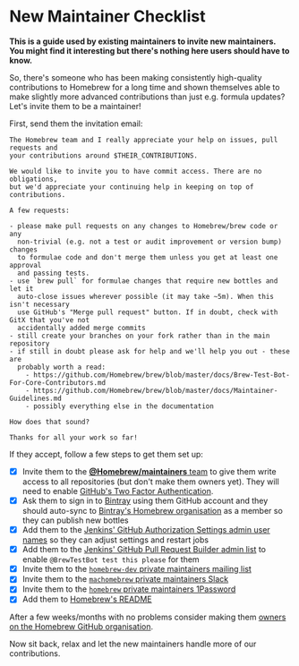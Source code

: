 # New Maintainer Checklist
**This is a guide used by existing maintainers to invite new maintainers. You might find it interesting but there's nothing here users should have to know.**

So, there's someone who has been making consistently high-quality contributions to Homebrew for a long time and shown themselves able to make slightly more advanced contributions than just e.g. formula updates? Let's invite them to be a maintainer!

First, send them the invitation email:

```
The Homebrew team and I really appreciate your help on issues, pull requests and
your contributions around $THEIR_CONTRIBUTIONS.

We would like to invite you to have commit access. There are no obligations,
but we'd appreciate your continuing help in keeping on top of contributions.

A few requests:

- please make pull requests on any changes to Homebrew/brew code or any
  non-trivial (e.g. not a test or audit improvement or version bump) changes
  to formulae code and don't merge them unless you get at least one approval
  and passing tests.
- use `brew pull` for formulae changes that require new bottles and let it
  auto-close issues wherever possible (it may take ~5m). When this isn't necessary
  use GitHub's "Merge pull request" button. If in doubt, check with GitX that you've not
  accidentally added merge commits
- still create your branches on your fork rather than in the main repository
- if still in doubt please ask for help and we'll help you out - these are
  probably worth a read:
    - https://github.com/Homebrew/brew/blob/master/docs/Brew-Test-Bot-For-Core-Contributors.md
    - https://github.com/Homebrew/brew/blob/master/docs/Maintainer-Guidelines.md
    - possibly everything else in the documentation

How does that sound?

Thanks for all your work so far!
```

If they accept, follow a few steps to get them set up:

- [x] Invite them to the [**@Homebrew/maintainers** team](https://github.com/orgs/Homebrew/teams/maintainers) to give them write access to all repositories (but don't make them owners yet). They will need to enable [GitHub's Two Factor Authentication](https://help.github.com/articles/about-two-factor-authentication/).
- [x] Ask them to sign in to [Bintray](https://bintray.com) using them GitHub account and they should auto-sync to [Bintray's Homebrew organisation](https://bintray.com/homebrew/organization/edit/members) as a member so they can publish new bottles
- [x] Add them to the [Jenkins' GitHub Authorization Settings admin user names](https://bot.brew.sh/configureSecurity/) so they can adjust settings and restart jobs
- [x] Add them to the [Jenkins' GitHub Pull Request Builder admin list](https://bot.brew.sh/configure) to enable `@BrewTestBot test this please` for them
- [x] Invite them to the [`homebrew-dev` private maintainers mailing list](https://groups.google.com/forum/#!managemembers/homebrew-dev/invite)
- [x] Invite them to the [`machomebrew` private maintainers Slack](https://machomebrew.slack.com/admin/invites)
- [x] Invite them to the [`homebrew` private maintainers 1Password](https://homebrew.1password.com/signin)
- [x] Add them to [Homebrew's README](https://github.com/Homebrew/brew/edit/master/README.md)

After a few weeks/months with no problems consider making them [owners on the Homebrew GitHub organisation](https://github.com/orgs/Homebrew/people).

Now sit back, relax and let the new maintainers handle more of our contributions.
